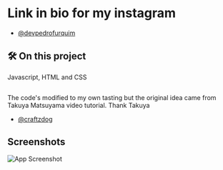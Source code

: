 # Link in bio for my instagram

- [@devpedrofurquim](https://www.instagram.com/devpedrofurquim/)

## 🛠 On this project
Javascript, HTML and CSS
## 

The code's modified to my own tasting but the original idea came
from Takuya Matsuyama video tutorial. Thank Takuya

- [@craftzdog](https://www.youtube.com/watch?v=u71pHOyvBp0&list=UU7yZ6keOGsvERMp2HaEbbXQ&index=2)


## Screenshots

![App Screenshot](https://i.ibb.co/bbhFWmZ/Screenshot-from-2022-08-25-03-34-12.png)
